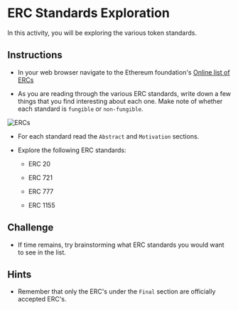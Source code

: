# ERC Standards Exploration

In this activity, you will be exploring the various token standards.

## Instructions

* In your web browser navigate to the Ethereum foundation's [Online list of ERCs](https://eips.ethereum.org/erc)

* As you are reading through the various ERC standards, write down a few things that you find interesting about each one. Make note of whether each standard is `fungible` or `non-fungible`.

![ERCs](../../Images/ercs_final.png)

* For each standard read the `Abstract` and `Motivation` sections.

* Explore the following ERC standards:

  * ERC 20

  * ERC 721

  * ERC 777

  * ERC 1155

## Challenge

* If time remains, try brainstorming what ERC standards you would want to see in the list.

## Hints

* Remember that only the ERC's under the `Final` section are officially accepted ERC's.
